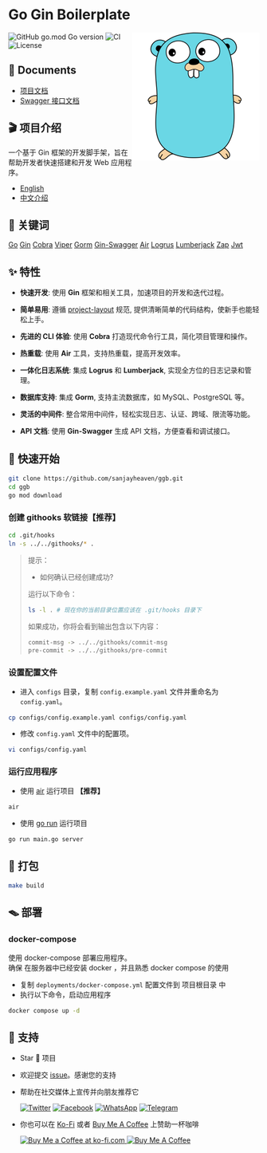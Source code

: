 # Go Gin Boilerplate

<div>

<img src="./assets/golang.png" align="right"/>

![GitHub go.mod Go version](https://img.shields.io/github/go-mod/go-version/sanjayheaven/ggb)
![CI](https://github.com/sanjayheaven/ggb/workflows/Go/badge.svg)
![License](https://img.shields.io/github/license/sanjayheaven/ggb)

## 📘 Documents

- [项目文档](https://sanjayheaven.github.io/ggb/)
- [Swagger 接口文档](https://ggb.gganbu.services/swagger/index.html)

</div>

## 🎬 项目介绍

一个基于 Gin 框架的开发脚手架，旨在帮助开发者快速搭建和开发 Web 应用程序。

- [English](./README_en.md)
- [中文介绍](./README.md)

## 👀 关键词

[Go](https://github.com/golang/go)
[Gin](https://github.com/gin-gonic/gin)
[Cobra](https://github.com/spf13/cobra)
[Viper](https://github.com/spf13/viper)
[Gorm](https://github.com/go-gorm/gorm)
[Gin-Swagger](https://github.com/swaggo/gin-swagger)
[Air](https://github.com/cosmtrek/air)
[Logrus](https://github.com/sirupsen/logrus)
[Lumberjack](https://github.com/natefinch/lumberjack)
[Zap](https://github.com/uber-go/zap)
[Jwt](https://github.com/golang-jwt/jwt)

## ✨ 特性

- **快速开发**: 使用 **Gin** 框架和相关工具，加速项目的开发和迭代过程。
- **简单易用**: 遵循 [project-layout](https://github.com/golang-standards/project-layout/tree/master) 规范, 提供清晰简单的代码结构，使新手也能轻松上手。
- **先进的 CLI 体验**: 使用 **Cobra** 打造现代命令行工具，简化项目管理和操作。
- **热重载**: 使用 **Air** 工具，支持热重载，提高开发效率。
- **一体化日志系统**: 集成 **Logrus** 和 **Lumberjack**, 实现全方位的日志记录和管理。
- **数据库支持**: 集成 **Gorm**, 支持主流数据库，如 MySQL、PostgreSQL 等。
- **灵活的中间件**: 整合常用中间件，轻松实现日志、认证、跨域、限流等功能。
- **API 文档**: 使用 **Gin-Swagger** 生成 API 文档，方便查看和调试接口。

    <!-- 我用了swag生成文档，非常方便用于调试  -->
  <!-- - **统一错误处理**: 统一的错误处理机制，简化错误信息的捕获和处理。 -->

## 🚀 快速开始

```sh
git clone https://github.com/sanjayheaven/ggb.git
cd ggb
go mod download
```

### 创建 githooks 软链接【推荐】

```sh
cd .git/hooks
ln -s ../../githooks/* .
```

> 提示：
>
> - 如何确认已经创建成功?
>
> 运行以下命令：
>
> ```sh
> ls -l . # 现在你的当前目录位置应该在 .git/hooks 目录下
> ```
>
> 如果成功，你将会看到输出包含以下内容：
>
> ```sh
> commit-msg -> ../../githooks/commit-msg
> pre-commit -> ../../githooks/pre-commit
> ```

### 设置配置文件

- 进入 `configs` 目录，复制 `config.example.yaml` 文件并重命名为 `config.yaml`。

```sh
cp configs/config.example.yaml configs/config.yaml
```

- 修改 `config.yaml` 文件中的配置项。

```sh
vi configs/config.yaml
```

### 运行应用程序

- 使用 [air](https://github.com/cosmtrek/air) 运行项目 **【推荐】**

```sh
air
```

- 使用 [go run](https://golang.org/cmd/go/#hdr-Compile_and_run_Go_program) 运行项目

```sh
go run main.go server
```

## 🔨 打包

```sh
make build
```

## 🪤 部署

### docker-compose

使用 docker-compose 部署应用程序。  
确保 在服务器中已经安装 docker ，并且熟悉 docker compose 的使用

- 复制 `deployments/docker-compose.yml` 配置文件到 项目根目录 中
- 执行以下命令，启动应用程序

```sh
docker compose up -d
```

## 🤝 支持

- Star 🌟 项目
- 欢迎提交 [issue](https://github.com/sanjayheaven/ggb/issues)。感谢您的支持
- 帮助在社交媒体上宣传并向朋友推荐它

  [![Twitter](https://img.shields.io/twitter/url?label=Twitter&logo=twitter&style=flat&url=https%3A%2F%2Fgithub.com%2Fsanjayheaven%2Fggb)](https://twitter.com/intent/tweet?text=Wow:&url=https%3A%2F%2Fgithub.com%2Fsanjayheaven%2Fggb)
  [![Facebook](https://img.shields.io/twitter/url?label=Facebook&logo=facebook&style=flat&url=https%3A%2F%2Fgithub.com%2Fsanjayheaven%2Fggb)](https://www.facebook.com/sharer/sharer.php?u=https%3A%2F%2Fgithub.com%2Fsanjayheaven%2Fggb)
  [![WhatsApp](https://img.shields.io/twitter/url?label=WhatsApp&logo=whatsapp&style=flat&url=https%3A%2F%2Fgithub.com%2Fsanjayheaven%2Fggb)](https://api.whatsapp.com/send?text=Wow:%20https%3A%2F%2Fgithub.com%2Fsanjayheaven%2Fggb)
  [![Telegram](https://img.shields.io/twitter/url?label=Telegram&logo=telegram&style=flat&url=https%3A%2F%2Fgithub.com%2Fsanjayheaven%2Fggb)](https://t.me/share/url?url=https%3A%2F%2Fgithub.com%2Fsanjayheaven%2Fggb)

- 你也可以在 [Ko-Fi](https://ko-fi.com/dorvan) 或者 [Buy Me A Coffee](https://www.buymeacoffee.com/dorvan) 上赞助一杯咖啡

  <a href='https://ko-fi.com/J3J1T95FG' target='_blank'>
  <img width="145" height="40" src='https://storage.ko-fi.com/cdn/kofi2.png?v=3' border='0' alt='Buy Me a Coffee at ko-fi.com' />
  </a>

  <a href="https://www.buymeacoffee.com/dorvan" target="_blank">
  <img width="145" height="40" src="https://cdn.buymeacoffee.com/buttons/v2/default-yellow.png" alt="Buy Me A Coffee" />
  </a>
